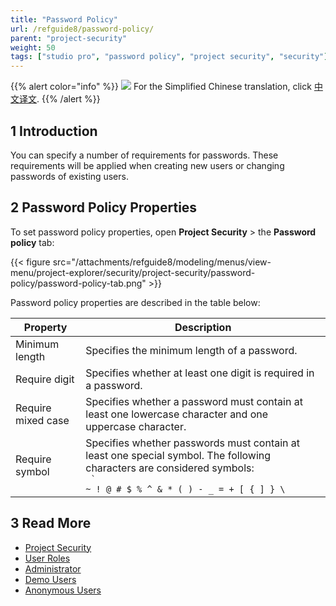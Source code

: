 ```yaml
---
title: "Password Policy"
url: /refguide8/password-policy/
parent: "project-security"
weight: 50
tags: ["studio pro", "password policy", "project security", "security"]
---
```


{{% alert color="info" %}}
<img src="attachments/chinese-translation/china.png" style="display: inline-block; margin: 0" /> For the Simplified Chinese translation, click [中文译文](https://cdn.mendix.tencent-cloud.com/documentation/refguide8/password-policy.pdf).
{{% /alert %}}

## 1 Introduction

You can specify a number of requirements for passwords. These requirements will be applied when creating new users or changing passwords of existing users.

## 2 Password Policy Properties

To set password policy properties, open **Project Security** > the **Password policy** tab:

{{< figure src="/attachments/refguide8/modeling/menus/view-menu/project-explorer/security/project-security/password-policy/password-policy-tab.png" >}}

Password policy properties are described in the table below:

| Property           | Description                                                  |
| ------------------ | ------------------------------------------------------------ |
| Minimum length     | Specifies the minimum length of a password.                  |
| Require digit      | Specifies whether at least one digit is required in a password. |
| Require mixed case | Specifies whether a password must contain at least one lowercase character and one uppercase character. |
| Require symbol     | Specifies whether passwords must contain at least one special symbol. The following characters are considered symbols: <br /> <code> ` ~ ! @ # $ % ^ & * ( ) - _ = + [ { ] } \ </code> |

## 3 Read More

* [Project Security](/refguide8/project-security/)
* [User Roles](/refguide8/user-roles/)
* [Administrator](/refguide8/administrator/)
* [Demo Users](/refguide8/demo-users/)
* [Anonymous Users](/refguide8/anonymous-users/)
